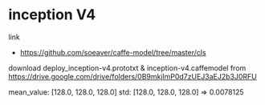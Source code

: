 # inception V4

link
-  https://github.com/soeaver/caffe-model/tree/master/cls

download deploy_inception-v4.prototxt & inception-v4.caffemodel from
  https://drive.google.com/drive/folders/0B9mkjlmP0d7zUEJ3aEJ2b3J0RFU

mean_value: [128.0, 128.0, 128.0]
std: [128.0, 128.0, 128.0]  => 0.0078125
